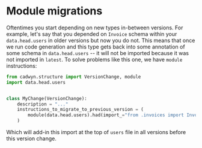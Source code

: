 # Module migrations

Oftentimes you start depending on new types in-between versions. For example, let's say that you depended on `Invoice` schema within your `data.head.users` in older versions but now you do not. This means that once we run code generation and this type gets back into some annotation of some schema in `data.head.users` -- it will not be imported because it was not imported in `latest`. To solve problems like this one, we have `module` instructions:

```python
from cadwyn.structure import VersionChange, module
import data.head.users


class MyChange(VersionChange):
    description = "..."
    instructions_to_migrate_to_previous_version = (
        module(data.head.users).had(import_="from .invoices import Invoice"),
    )
```

Which will add-in this import at the top of `users` file in all versions before this version change.
